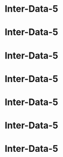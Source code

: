 # Inter-Data-5
# Inter-Data-5
# Inter-Data-5
# Inter-Data-5
# Inter-Data-5
# Inter-Data-5
# Inter-Data-5
